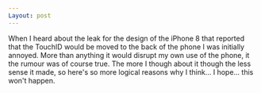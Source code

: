 ```yaml
---
Layout: post
---
```


When I heard about the leak for the design of the iPhone 8 that reported that the TouchID would be moved to the back of the phone I was initially annoyed.  More than anything it would disrupt my own use of the phone, it the rumour was of course true.  The more I though about it though the less sense it made, so here's so more logical reasons why I think... I hope... this won't happen.


